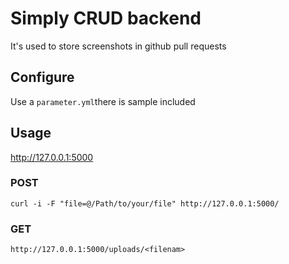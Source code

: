 # Simply CRUD backend

It's used to store screenshots in github pull requests

## Configure

Use a `parameter.yml`there is sample included

## Usage

http://127.0.0.1:5000

### POST

`curl -i -F "file=@/Path/to/your/file" http://127.0.0.1:5000/`

### GET

`http://127.0.0.1:5000/uploads/<filenam>`